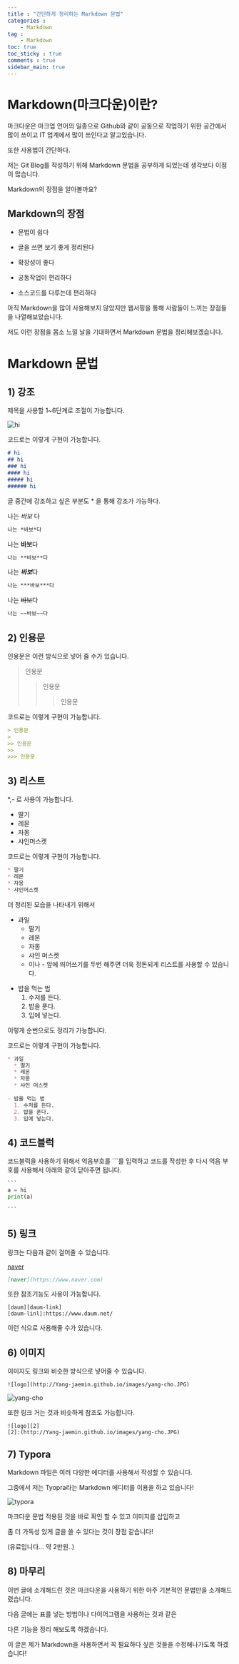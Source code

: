 ```yaml
---
title : "간단하게 정리하는 Markdown 문법"
categories :
    - Markdown
tag :
    - Markdown
toc: true
toc_sticky : true
comments : true
sidebar_main: true
---
```


# Markdown(마크다운)이란?

마크다운은 마크업 언어의 일종으로 Github와 같이 공동으로 작업하기 위한 공간에서 많이 쓰이고 IT 업계에서 많이 쓰인다고 알고있습니다. 

또한 사용법이 간단하다.

저는 Git Blog를 작성하기 위해 Markdown 문법을 공부하게 되었는데 생각보다 이점이 많습니다.

Markdown의 장점을 알아볼까요?

## Markdown의 장점

- 문법이 쉽다
- 글을 쓰면 보기 좋게 정리된다

- 확장성이 좋다
- 공동작업이 편리하다
- 소스코드를 다루는데 편리하다



아직 Markdown을 많이 사용해보지 않았지만 웹서핑을 통해 사람들이 느끼는 장점들을 나열해보았습니다.

저도 이런 장점을 몸소 느낄 날을 기대하면서 Markdown 문법을 정리해보겠습니다.





# Markdown 문법

## 1) 강조

제목을 사용할  1~6단계로 조절이 가능합니다.

![hi](../images/2022-09-22-Grammer/hi.png)

코드로는 이렇게 구현이 가능합니다.

```markdown
# hi
## hi
### hi
#### hi
##### hi
###### hi
```



글 중간에 강조하고 싶은 부분도  * 을 통해 강조가 가능하다.

나는 *바보* 다

```markdown
나는 *바보*다
```

나는 **바보**다

```markdown
나는 **바보**다
```

나는 ***바보***다

```markdown
나는 ***바보***다
```

나는 ~~바보~~다

```markdown
나는 ~~바보~~다
```







## 2) 인용문

인용문은 이런 방식으로 넣어 줄 수가 있습니다.

> 인용문
>
> > 인용문
> >
> > > 인용문

코드로는 이렇게 구현이 가능합니다.

```markdown
> 인용문
>
>> 인용문
>>
>>> 인용문
```



## 3) 리스트

*,- 로 사용이 가능합니다.

* 딸기
* 레몬
* 자몽
* 샤인머스켓

코드로는 이렇게 구현이 가능합니다.

```markdown
* 딸기
* 레몬
* 자몽
* 샤인머스켓
```



더 정리된 모습을 나타내기 위해서

- 과일
  * 딸기
  * 레몬
  * 자몽
  * 샤인 머스켓
   * 이나 - 앞에 띄어쓰기를 두번 해주면 더욱 정돈되게 리스트를 사용할 수 있습니다.





* 밥을 먹는 법
  1. 수저를 든다.
  2. 밥을 푼다.
  3. 입에 넣는다.



이렇게 순번으로도 정리가 가능합니다.

코드로는 이렇게 구현이 가능합니다.

```markdown
* 과일
  * 딸기
  * 레몬
  * 자몽
  * 샤인 머스켓
  
- 밥을 먹는 법
  1. 수저를 든다.
  2. 밥을 푼다.
  3. 입에 넣는다.
```





## 4) 코드블럭

코드블럭을 사용하기 위해서 억음부호를     ```를 입력하고 코드를 작성한 후 다시 억음 부호를 사용해서 아래와 같이 닫아주면 됩니다.

````python
```
a = hi
print(a)

```
````



## 5) 링크

링크는 다음과 같이 걸어줄 수 있습니다.

[naver](https://www.naver.com)

```markdown
[naver](https://www.naver.com)
```

또한 참조기능도 사용이 가능합니다.

```
[daum][daum-link]
[daum-linl]:https://www.daum.net/
```

이런 식으로 사용해줄 수가 있습니다.



## 6) 이미지

이미지도 링크와 비슷한 방식으로 넣어줄 수 있습니다.

```
![logo](http://Yang-jaemin.github.io/images/yang-cho.JPG)
```

![yang-cho](../images/2022-09-22-Grammer/yang-cho.png)



또한 링크 거는 것과 비슷하게 참조도 가능합니다.

```
![logo][2]
[2]:(http://Yang-jaemin.github.io/images/yang-cho.JPG)
```

## 7) Typora

Markdown 파일은 여러 다양한 에디터를 사용해서 작성할 수 있습니다.

그중에서 저는 Tyopra라는 Markdown 에디터를 이용을 하고 있습니다!

![typora](../images/2022-09-22-Grammer/typora.png)

마크다운 문법 적용된 것을 바로 확인 할 수 있고 이미지를 삽입하고 

좀 더 가독성 있게 글을 쓸 수 있다는 것이 장점 같습니다!

(유료입니다... 약 2만원..)





## 8) 마무리

이번 글에 소개해드린 것은 마크다운을 사용하기 위한 아주 기본적인 문법만을 소개해드렸습니다.

다음 글에는 표를 넣는 방법이나 다이어그램을 사용하는 것과 같은 

다른 기능을 정리 해보도록 하겠습니다.

이 글은 제가 Markdown을 사용하면서 꼭 필요하다 싶은 것들을 수정해나가도록 하겠습니다!

